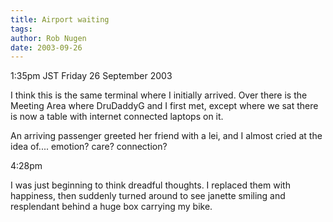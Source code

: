 ```yaml
---
title: Airport waiting
tags: 
author: Rob Nugen
date: 2003-09-26
---
```


<p class=date>1:35pm JST Friday 26 September 2003</p>

<p>I think this is the same terminal where I initially arrived.  Over
there is the Meeting Area where DruDaddyG and I first met, except
where we sat there is now a table with internet connected laptops on
it.</p>

<p>An arriving passenger greeted her friend with a lei, and I almost
cried at the idea of.... emotion?  care?  connection?</p>

<p class=date>4:28pm</p>

<p>I was just beginning to think dreadful thoughts.  I replaced them
with happiness, then suddenly turned around to see janette smiling and
resplendant behind a huge box carrying my bike.</p>


